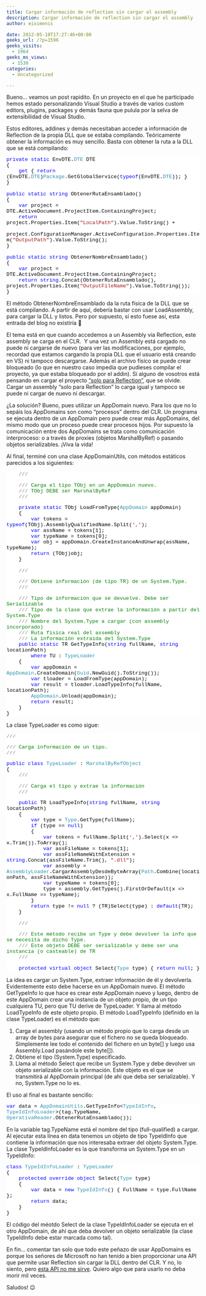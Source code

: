 ```yaml
---
title: Cargar información de reflection sin cargar el assembly
description: Cargar información de reflection sin cargar el assembly
author: eiximenis

date: 2012-05-10T17:27:46+00:00
geeks_url: /?p=1596
geeks_visits:
  - 1964
geeks_ms_views:
  - 1538
categories:
  - Uncategorized

---
```

Bueno… veamos un post rapidito. En un proyecto en el que he participado hemos estado personalizando Visual Studio a través de varios custom editors, plugins, packages y demás fauna que pulula por la selva de extensibilidad de Visual Studio.

Estos editores, addines y demás necesitaban acceder a información de Reflection de la propia DLL que se estaba compilando. Teóricamente obtener la información es muy sencillo. Basta con obtener la ruta a la DLL que se está compilando:

<div style="font-family: courier new; background: white; color: black; font-size: 10pt">
  <p style="margin: 0px">
    <span style="color: blue">private</span> <span style="color: blue">static</span> EnvDTE.<span style="color: #2b91af">DTE</span> DTE
  </p>
  
  <p style="margin: 0px">
    {
  </p>
  
  <p style="margin: 0px">
    &#160;&#160;&#160; <span style="color: blue">get</span> { <span style="color: blue">return</span> (EnvDTE.<span style="color: #2b91af">DTE</span>)<span style="color: #2b91af">Package</span>.GetGlobalService(<span style="color: blue">typeof</span>(EnvDTE.<span style="color: #2b91af">DTE</span>)); }
  </p>
  
  <p style="margin: 0px">
    }
  </p>
  
  <p style="margin: 0px">
    &#160;
  </p>
  
  <p style="margin: 0px">
    <span style="color: blue">public</span> <span style="color: blue">static</span> <span style="color: blue">string</span> ObtenerRutaEnsamblado()
  </p>
  
  <p style="margin: 0px">
    {
  </p>
  
  <p style="margin: 0px">
    &#160;&#160;&#160; <span style="color: blue">var</span> project = DTE.ActiveDocument.ProjectItem.ContainingProject;
  </p>
  
  <p style="margin: 0px">
    &#160;&#160;&#160; <span style="color: blue">return</span> project.Properties.Item(<span style="color: #a31515">"LocalPath"</span>).Value.ToString() +
  </p>
  
  <p style="margin: 0px">
    &#160;&#160;&#160;&#160;&#160;&#160;&#160; project.ConfigurationManager.ActiveConfiguration.Properties.Item(<span style="color: #a31515">"OutputPath"</span>).Value.ToString();
  </p>
  
  <p style="margin: 0px">
    }
  </p>
  
  <p style="margin: 0px">
    &#160;
  </p>
  
  <p style="margin: 0px">
    <span style="color: blue">public</span> <span style="color: blue">static</span> <span style="color: blue">string</span> ObtenerNombreEnsamblado()
  </p>
  
  <p style="margin: 0px">
    {
  </p>
  
  <p style="margin: 0px">
    &#160;&#160;&#160; <span style="color: blue">var</span> project = DTE.ActiveDocument.ProjectItem.ContainingProject;
  </p>
  
  <p style="margin: 0px">
    &#160;&#160;&#160; <span style="color: blue">return</span> <span style="color: blue">string</span>.Concat(ObtenerRutaEnsamblado(), project.Properties.Item(<span style="color: #a31515">"OutputFileName"</span>).Value.ToString());
  </p>
  
  <p style="margin: 0px">
    }
  </p></p>
</div>

El método ObtenerNombreEnsamblado da la ruta física de la DLL que se está compilando. A partir de aquí, debería bastar con usar LoadAssembly, para cargar la DLL y listos. Pero por supuesto, si esto fuese así, esta entrada del blog no existiría 🙂

El tema está en que cuando accedemos a un Assembly via Reflection, este assembly se carga en el CLR.&#160; Y una vez un Assembly está cargado no puede ni cargarse de nuevo (para ver las modificaciones, por ejemplo, recordad que estamos cargando la propia DLL que el usuario está creando en VS) ni tampoco descargarse. Además el archivo físico se puede crear bloqueado (lo que en nuestro caso impedía que pudieses compilar el proyecto, ya que estaba bloqueado por el addin). Si alguno de vosotros está pensando en cargar el proyecto [“solo para Reflection”][1], que se olvide. Cargar un assembly “solo para Reflection” lo carga igual y tampoco se puede ni cargar de nuevo ni descargar.

¿La solución? Bueno, pues utilizar un AppDomain nuevo. Para los que no lo sepáis los AppDomains son como “procesos” dentro del CLR. Un programa se ejecuta dentro de un AppDomain pero puede crear más AppDomains, del mismo modo que un proceso puede crear procesos hijos. Por supuesto la comunicación entre dos AppDomains se trata como comunicación interproceso: o a través de proxies (objetos MarshalByRef) o pasando objetos serializables. ¡Viva la vida!

Al final, terminé con una clase AppDomainUtils, con métodos estáticos parecidos a los siguientes:

<div style="font-family: courier new; background: white; color: black; font-size: 10pt">
  <p style="margin: 0px">
    &#160;&#160;&#160; <span style="color: gray">///</span><span style="color: green"> </span><span style="color: gray"><summary></span>
  </p>
  
  <p style="margin: 0px">
    &#160;&#160;&#160; <span style="color: gray">///</span><span style="color: green"> Carga el tipo TObj en un AppDomain nuevo.</span>
  </p>
  
  <p style="margin: 0px">
    &#160;&#160;&#160; <span style="color: gray">///</span><span style="color: green"> TObj DEBE ser MarshalByRef</span>
  </p>
  
  <p style="margin: 0px">
    &#160;&#160;&#160; <span style="color: gray">///</span><span style="color: green"> </span><span style="color: gray"></summary></span>
  </p>
  
  <p style="margin: 0px">
    &#160;&#160;&#160; <span style="color: blue">private</span> <span style="color: blue">static</span> TObj LoadFromType<TObj>(<span style="color: #2b91af">AppDomain</span> appDomain)
  </p>
  
  <p style="margin: 0px">
    &#160;&#160;&#160; {
  </p>
  
  <p style="margin: 0px">
    &#160;&#160;&#160;&#160;&#160;&#160;&#160; <span style="color: blue">var</span> tokens = <span style="color: blue">typeof</span>(TObj).AssemblyQualifiedName.Split(<span style="color: #a31515">&#8216;,&#8217;</span>);
  </p>
  
  <p style="margin: 0px">
    &#160;&#160;&#160;&#160;&#160;&#160;&#160; <span style="color: blue">var</span> assName = tokens[1];
  </p>
  
  <p style="margin: 0px">
    &#160;&#160;&#160;&#160;&#160;&#160;&#160; <span style="color: blue">var</span> typeName = tokens[0];
  </p>
  
  <p style="margin: 0px">
    &#160;&#160;&#160;&#160;&#160;&#160;&#160; <span style="color: blue">var</span> obj = appDomain.CreateInstanceAndUnwrap(assName, typeName);
  </p>
  
  <p style="margin: 0px">
    &#160;&#160;&#160;&#160;&#160;&#160;&#160; <span style="color: blue">return</span> (TObj)obj;
  </p>
  
  <p style="margin: 0px">
    &#160;&#160;&#160; }
  </p>
  
  <p style="margin: 0px">
    &#160;
  </p>
  
  <p style="margin: 0px">
    &#160;&#160;&#160; <span style="color: gray">///</span><span style="color: green"> </span><span style="color: gray"><summary></span>
  </p>
  
  <p style="margin: 0px">
    &#160;&#160;&#160; <span style="color: gray">///</span><span style="color: green"> Obtiene información (de tipo TR) de un System.Type.</span>
  </p>
  
  <p style="margin: 0px">
    &#160;&#160;&#160; <span style="color: gray">///</span><span style="color: green"> </span><span style="color: gray"></summary></span>
  </p>
  
  <p style="margin: 0px">
    &#160;&#160;&#160; <span style="color: gray">///</span><span style="color: green"> </span><span style="color: gray"><typeparam name="TR"></span><span style="color: green">Tipo de información que se devuelve. Debe ser Serializable</span><span style="color: gray"></typeparam></span>
  </p>
  
  <p style="margin: 0px">
    &#160;&#160;&#160; <span style="color: gray">///</span><span style="color: green"> </span><span style="color: gray"><typeparam name="TU"></span><span style="color: green">Tipo de la clase que extrae la información a partir del System.Type</span><span style="color: gray"></typeparam></span>
  </p>
  
  <p style="margin: 0px">
    &#160;&#160;&#160; <span style="color: gray">///</span><span style="color: green"> </span><span style="color: gray"><param name="fullName"></span><span style="color: green">Nombre del System.Type a cargar (con assembly incorporado)</span><span style="color: gray"></param></span>
  </p>
  
  <p style="margin: 0px">
    &#160;&#160;&#160; <span style="color: gray">///</span><span style="color: green"> </span><span style="color: gray"><param name="locationPath"></span><span style="color: green">Ruta fisica real del assembly</span><span style="color: gray"></param></span>
  </p>
  
  <p style="margin: 0px">
    &#160;&#160;&#160; <span style="color: gray">///</span><span style="color: green"> </span><span style="color: gray"><returns></span
><span style="color: green">La información extraída del System.Type</span><span style="color: gray"></returns></span>
  </p>
  
  <p style="margin: 0px">
    &#160;&#160;&#160; <span style="color: blue">public</span> <span style="color: blue">static</span> TR GetTypeInfo<TR, TU>(<span style="color: blue">string</span> fullName, <span style="color: blue">string</span> locationPath)
  </p>
  
  <p style="margin: 0px">
    &#160;&#160;&#160;&#160;&#160;&#160;&#160; <span style="color: blue">where</span> TU : <span style="color: #2b91af">TypeLoader</span>
  </p>
  
  <p style="margin: 0px">
    &#160;&#160;&#160; {
  </p>
  
  <p style="margin: 0px">
    &#160;&#160;&#160;&#160;&#160;&#160;&#160; <span style="color: blue">var</span> appDomain = <span style="color: #2b91af">AppDomain</span>.CreateDomain(<span style="color: #2b91af">Guid</span>.NewGuid().ToString());
  </p>
  
  <p style="margin: 0px">
    &#160;&#160;&#160;&#160;&#160;&#160;&#160; <span style="color: blue">var</span> tloader = LoadFromType<TU>(appDomain);
  </p>
  
  <p style="margin: 0px">
    &#160;&#160;&#160;&#160;&#160;&#160;&#160; <span style="color: blue">var</span> result = tloader.LoadTypeInfo<TR>(fullName, locationPath);
  </p>
  
  <p style="margin: 0px">
    &#160;&#160;&#160;&#160;&#160;&#160;&#160; <span style="color: #2b91af">AppDomain</span>.Unload(appDomain);
  </p>
  
  <p style="margin: 0px">
    &#160;&#160;&#160;&#160;&#160;&#160;&#160; <span style="color: blue">return</span> result;
  </p>
  
  <p style="margin: 0px">
    &#160;&#160;&#160; }
  </p>
  
  <p style="margin: 0px">
    }
  </p></p>
</div>

La clase TypeLoader es como sigue:

<div style="font-family: courier new; background: white; color: black; font-size: 10pt">
  <p style="margin: 0px">
    <span style="color: gray">///</span><span style="color: green"> </span><span style="color: gray"><summary></span>
  </p>
  
  <p style="margin: 0px">
    <span style="color: gray">///</span><span style="color: green"> Carga información de un tipo.</span>
  </p>
  
  <p style="margin: 0px">
    <span style="color: gray">///</span><span style="color: green"> </span><span style="color: gray"></summary></span>
  </p>
  
  <p style="margin: 0px">
    <span style="color: blue">public</span> <span style="color: blue">class</span> <span style="color: #2b91af">TypeLoader</span> : <span style="color: #2b91af">MarshalByRefObject</span>
  </p>
  
  <p style="margin: 0px">
    {
  </p>
  
  <p style="margin: 0px">
    &#160;&#160;&#160; <span style="color: gray">///</span><span style="color: green"> </span><span style="color: gray"><summary></span>
  </p>
  
  <p style="margin: 0px">
    &#160;&#160;&#160; <span style="color: gray">///</span><span style="color: green"> Carga el tipo y extrae la información</span>
  </p>
  
  <p style="margin: 0px">
    &#160;&#160;&#160; <span style="color: gray">///</span><span style="color: green"> </span><span style="color: gray"></summary></span>
  </p>
  
  <p style="margin: 0px">
    &#160;&#160;&#160; <span style="color: blue">public</span> TR LoadTypeInfo<TR>(<span style="color: blue">string</span> fullName, <span style="color: blue">string</span> locationPath)
  </p>
  
  <p style="margin: 0px">
    &#160;&#160;&#160; {
  </p>
  
  <p style="margin: 0px">
    &#160;&#160;&#160;&#160;&#160;&#160;&#160; <span style="color: blue">var</span> type = <span style="color: #2b91af">Type</span>.GetType(fullName);
  </p>
  
  <p style="margin: 0px">
    &#160;&#160;&#160;&#160;&#160;&#160;&#160; <span style="color: blue">if</span> (type == <span style="color: blue">null</span>)
  </p>
  
  <p style="margin: 0px">
    &#160;&#160;&#160;&#160;&#160;&#160;&#160; {
  </p>
  
  <p style="margin: 0px">
    &#160;&#160;&#160;&#160;&#160;&#160;&#160;&#160;&#160;&#160;&#160; <span style="color: blue">var</span> tokens = fullName.Split(<span style="color: #a31515">&#8216;,&#8217;</span>).Select(x => x.Trim()).ToArray();
  </p>
  
  <p style="margin: 0px">
    &#160;&#160;&#160;&#160;&#160;&#160;&#160;&#160;&#160;&#160;&#160; <span style="color: blue">var</span> assFileName = tokens[1];
  </p>
  
  <p style="margin: 0px">
    &#160;&#160;&#160;&#160;&#160;&#160;&#160;&#160;&#160;&#160;&#160; <span style="color: blue">var</span> assFileNameWithExtension = <span style="color: blue">string</span>.Concat(assFileName.Trim(), <span style="color: #a31515">".dll"</span>);
  </p>
  
  <p style="margin: 0px">
    &#160;&#160;&#160;&#160;&#160;&#160;&#160;&#160;&#160;&#160;&#160; <span style="color: blue">var</span> assembly = <span style="color: #2b91af">AssemblyLoader</span>.CargarAssemblyDesdeByteArray(<span style="color: #2b91af">Path</span>.Combine(locationPath, assFileNameWithExtension));
  </p>
  
  <p style="margin: 0px">
    &#160;&#160;&#160;&#160;&#160;&#160;&#160;&#160;&#160;&#160;&#160; <span style="color: blue">var</span> typeName = tokens[0];
  </p>
  
  <p style="margin: 0px">
    &#160;&#160;&#160;&#160;&#160;&#160;&#160;&#160;&#160;&#160;&#160; type = assembly.GetTypes().FirstOrDefault(x => x.FullName == typeName);
  </p>
  
  <p style="margin: 0px">
    &#160;&#160;&#160;&#160;&#160;&#160;&#160; }
  </p>
  
  <p style="margin: 0px">
    &#160;&#160;&#160;&#160;&#160;&#160;&#160; <span style="color: blue">return</span> type != <span style="color: blue">null</span> ? (TR)Select(type) : <span style="color: blue">default</span>(TR);
  </p>
  
  <p style="margin: 0px">
    &#160;&#160;&#160; }
  </p>
  
  <p style="margin: 0px">
    &#160;
  </p>
  
  <p style="margin: 0px">
    &#160;&#160;&#160; <span style="color: gray">///</span><span style="color: green"> </span><span style="color: gray"><summary></span>
  </p>
  
  <p style="margin: 0px">
    &#160;&#160;&#160; <span style="color: gray">///</span><span style="color: green"> Este método recibe un Type y debe devolver la info que se necesita de dicho Type.</span>
  </p>
  
  <p style="margin: 0px">
    &#160;&#160;&#160; <span style="color: gray">///</span><span style="color: green"> Este objeto DEBE ser serializable y debe ser una instancia (o casteable) de TR</span>
  </p>
  
  <p style="margin: 0px">
    &#160;&#160;&#160; <span style="color: gray">///</span><span style="color: green"> </span><span style="color: gray"></summary></span>
  </p>
  
  <p style="margin: 0px">
    &#160;&#160;&#160; <span style="color: blue">protected</span> <span style="color: blue">virtual</span> <span style="color: blue">object</span> Select(<span style="color: #2b91af">Type</span> type) { <span style="color: blue">return</span> <span style="color: blue">null</span>; }
  </p></p>
</div>

La idea es cargar un System.Type, extraer información de él y devolverla. Evidentemente esto debe hacerse en un AppDomain nuevo. El método GetTypeInfo lo que hace es crear este AppDomain nuevo y luego, dentro de este AppDomain crear una instancia de un objeto propio, de un tipo cualquiera TU, pero que TU derive de TypeLoader. Y llama al método LoadTypeInfo de este objeto propio. El método LoadTypeInfo (definido en la clase TypeLoader) es el método que:

  1. Carga el assembly (usando un método propio que lo carga desde un array de bytes para asegurar que el fichero no se queda bloqueado. Simplemente lee todo el contenido del fichero en un byte[] y luego usa Assembly.Load pasándole este byte[]). 
  2. Obtiene el tipo (System.Type) especificado. 
  3. Llama al método Select que recibe un System.Type y debe devolver un objeto serializable con la información. Este objeto es el que se transmitirá al AppDomain principal (de ahí que deba ser serializable). Y no, System.Type no lo es. 

El uso al final es bastante sencillo:

<div style="font-family: courier new; background: white; color: black; font-size: 10pt">
  <p style="margin: 0px">
    <span style="color: blue">var</span> data = <span style="color: #2b91af">AppDomainUtils</span>.GetTypeInfo<<span style="color: #2b91af">TypeIdInfo</span>, <span style="color: #2b91af">TypeIdInfoLoader</span>>(tag.TypeName, <span style="color: #2b91af">OperativaReader</span>.ObtenerRutaEnsamblado());
  </p></p>
</div>

En la variable tag.TypeName está el nombre del tipo (full-qualified) a cargar. Al ejecutar esta línea en data tenemos un objeto de tipo TypeIdInfo que contiene la información que nos interesaba extraer del objeto System.Type. La clase TypeIdInfoLoader es la que transforma un System.Type en un TypeIdInfo:

<div style="font-family: courier new; background: white; color:
black; font-size: 10pt">
  </p> 
  
  <p style="margin: 0px">
    <span style="color: blue">class</span> <span style="color: #2b91af">TypeIdInfoLoader</span> : <span style="color: #2b91af">TypeLoader</span>
  </p>
  
  <p style="margin: 0px">
    {
  </p>
  
  <p style="margin: 0px">
    &#160;&#160;&#160; <span style="color: blue">protected</span> <span style="color: blue">override</span> <span style="color: blue">object</span> Select(<span style="color: #2b91af">Type</span> type)
  </p>
  
  <p style="margin: 0px">
    &#160;&#160;&#160; {&#160;&#160;&#160;&#160;&#160;&#160;&#160;
  </p>
  
  <p style="margin: 0px">
    &#160;&#160;&#160;&#160;&#160;&#160;&#160; <span style="color: blue">var</span> data = <span style="color: blue">new</span> <span style="color: #2b91af">TypeIdInfo</span>() { FullName = type.FullName };
  </p>
  
  <p style="margin: 0px">
    &#160;&#160;&#160;&#160;&#160;&#160;&#160; <span style="color: blue">return</span> data;
  </p>
  
  <p style="margin: 0px">
    &#160;&#160;&#160; }
  </p>
  
  <p style="margin: 0px">
    }
  </p></p>
</div>

El código del méotdo Select de la clase TypeIdInfoLoader se ejecuta en el otro AppDomain, de ahí que deba devolver un objeto serializable (la clase TypeIdInfo debe estar marcada como tal).

En fin… comentar tan solo que todo este peñazo de usar AppDomains es porque los señores de Microsoft no han tenido a bien proporcionar una API que permite usar Reflection sin cargar la DLL dentro del CLR. Y no, lo siento, pero <a href="http://msdn.microsoft.com/en-us/library/fk4hw0yf.aspx" target="_blank" rel="noopener noreferrer">esta API no me sirve</a>. Quiero algo que para usarlo no deba morir mil veces.

Saludos! 😉

 [1]: http://msdn.microsoft.com/en-us/library/ms172331.aspx